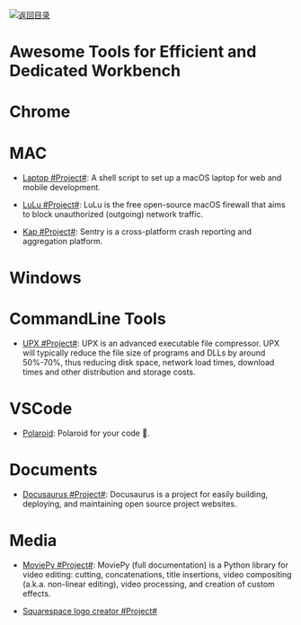 [![返回目录](https://parg.co/UGo)](https://github.com/wxyyxc1992/Awesome-Reference)

# Awesome Tools for Efficient and Dedicated Workbench

# Chrome

# MAC

* [Laptop #Project#](https://github.com/thoughtbot/laptop): A shell script to set up a macOS laptop for web and mobile development.

* [LuLu #Project#](https://github.com/objective-see/LuLu): LuLu is the free open-source macOS firewall that aims to block unauthorized (outgoing) network traffic.

* [Kap #Project#](https://github.com/wulkano/kap): Sentry is a cross-platform crash reporting and aggregation platform.

# Windows

# CommandLine Tools

* [UPX #Project#](https://github.com/upx/upx): UPX is an advanced executable file compressor. UPX will typically reduce the file size of programs and DLLs by around 50%-70%, thus reducing disk space, network load times, download times and other distribution and storage costs.

# VSCode

* [Polaroid](https://github.com/octref/polacode): Polaroid for your code 📸.

# Documents

* [Docusaurus #Project#](https://parg.co/UtL): Docusaurus is a project for easily building, deploying, and maintaining open source project websites.

# Media

* [MoviePy #Project#](https://github.com/Zulko/moviepy): MoviePy (full documentation) is a Python library for video editing: cutting, concatenations, title insertions, video compositing (a.k.a. non-linear editing), video processing, and creation of custom effects.

* [Squarespace logo creator #Project#](https://logo.squarespace.com/)
